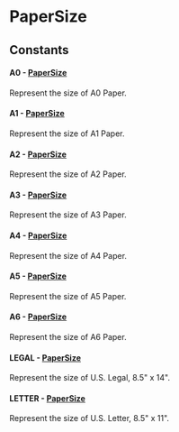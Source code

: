 # PaperSize
## Constants
#### A0 - [PaperSize](PaperSize.html)
Represent the size of A0 Paper.
#### A1 - [PaperSize](PaperSize.html)
Represent the size of A1 Paper.
#### A2 - [PaperSize](PaperSize.html)
Represent the size of A2 Paper.
#### A3 - [PaperSize](PaperSize.html)
Represent the size of A3 Paper.
#### A4 - [PaperSize](PaperSize.html)
Represent the size of A4 Paper.
#### A5 - [PaperSize](PaperSize.html)
Represent the size of A5 Paper.
#### A6 - [PaperSize](PaperSize.html)
Represent the size of A6 Paper.
#### LEGAL - [PaperSize](PaperSize.html)
Represent the size of U.S. Legal, 8.5" x 14".
#### LETTER - [PaperSize](PaperSize.html)
Represent the size of U.S. Letter, 8.5" x 11".

